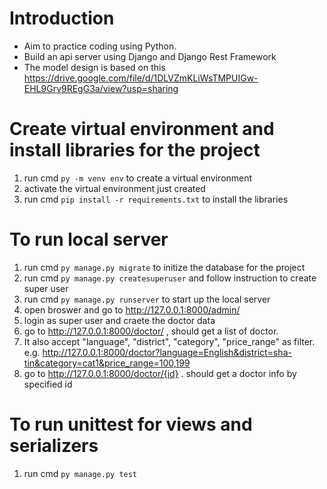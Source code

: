 # Introduction

* Aim to practice coding using Python. 
* Build an api server using Django and Django Rest Framework
* The model design is based on this https://drive.google.com/file/d/1DLVZmKLiWsTMPUIGw-EHL9Grv9REgG3a/view?usp=sharing

# Create virtual environment and install libraries for the project

1. run cmd `py -m venv env` to create a virtual environment
1. activate the virtual environment just created
1. run cmd `pip install -r requirements.txt` to install the libraries

# To run local server

1. run cmd `py manage.py migrate` to initize the database for the project
1. run cmd `py manage.py createsuperuser` and follow instruction to create super user
1. run cmd `py manage.py runserver` to start up the local server
1. open broswer and go to http://127.0.0.1:8000/admin/
1. login as super user and craete the doctor data
1. go to http://127.0.0.1:8000/doctor/ , should get a list of doctor. 
1. It also accept "language", "district", "category", "price_range" as filter. e.g. http://127.0.0.1:8000/doctor?language=English&district=sha-tin&category=cat1&price_range=100,199
1. go to http://127.0.0.1:8000/doctor/{id} . should get a doctor info by specified id

# To run unittest for views and serializers

1. run cmd `py manage.py test`